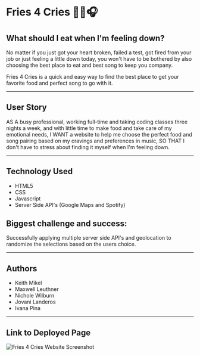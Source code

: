 # <fries-4-cries>

# Fries 4 Cries 🍟😭🎧

## What should I eat when I'm feeling down?

No matter if you just got your heart broken, failed a test, got fired from your job or just feeling a little down today, you won't have to be bothered by also choosing the best place to eat and best song to keep you company.

Fries 4 Cries is a quick and easy way to find the best place to get your favorite food and perfect song to go with it.

----
## User Story

AS A busy professional, working full-time and taking coding classes three nights a week, and with little time to make food and take care of my emotional needs,
I WANT a website to help me choose the perfect food and song pairing based on my cravings and preferences in music,
SO THAT I don't have to stress about finding it myself when I'm feeling down.


----

## Technology Used
* HTML5
* CSS
* Javascript
* Server Side API's (Google Maps and Spotify)


## Biggest challenge and success:

Successfully applying multiple server side API's and geolocation to randomize the selections based on the users choice.


-----

## Authors

* Keith Mikel
* Maxwell Leuthner
* Nichole Wilburn
* Jovani Landeros
* Ivana Pina

-----

## Link to Deployed Page

![Fries 4 Cries Website Screenshot](/assets/images/fries-4-cries-screenshot.png)